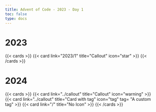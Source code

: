 ```yaml
---
title: Advent of Code - 2023 - Day 1
toc: false
type: docs
---
```


# 2023
{{< cards >}}
  {{< card link="2023/1" title="Callout" icon="star" >}}
{{< /cards >}}


# 2024 
{{< cards >}}
  {{< card link="../callout" title="Callout" icon="warning" >}}
  {{< card link="../callout" title="Card with tag" icon="tag" tag= "A custom tag" >}}
  {{< card link="/" title="No Icon" >}}
{{< /cards >}}